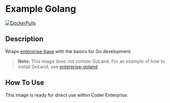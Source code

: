 # Example Golang

[![DockerPulls](https://img.shields.io/docker/pulls/codercom/enterprise-golang)](https://hub.docker.com/r/codercom/enterprise-golang)

## Description

Wraps [enterprise-base](../base/README.md) with the basics for Go development.

> **Note:** This image does not contain GoLand. For an example of how to install
> GoLand, see [enterprise-goland](../../deprecated/goland/README.md)

## How To Use

This image is ready for direct use within Coder Enterprise.
